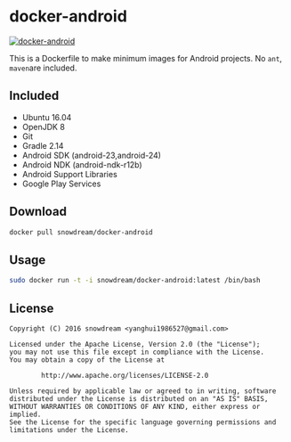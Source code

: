 # docker-android
[![docker-android](http://dockeri.co/image/snowdream/docker-android)](https://hub.docker.com/r/snowdream/docker-android/)

This is a Dockerfile to make minimum images for Android projects.
No `ant`, `maven`are included.

## Included
* Ubuntu 16.04
* OpenJDK 8
* Git
* Gradle 2.14
* Android SDK (android-23,android-24)
* Android NDK (android-ndk-r12b)
* Android Support Libraries
* Google Play Services

## Download
```bash
docker pull snowdream/docker-android
```

## Usage
```bash
sudo docker run -t -i snowdream/docker-android:latest /bin/bash
```

## License
```
Copyright (C) 2016 snowdream <yanghui1986527@gmail.com>

Licensed under the Apache License, Version 2.0 (the "License");
you may not use this file except in compliance with the License.
You may obtain a copy of the License at

        http://www.apache.org/licenses/LICENSE-2.0

Unless required by applicable law or agreed to in writing, software
distributed under the License is distributed on an "AS IS" BASIS,
WITHOUT WARRANTIES OR CONDITIONS OF ANY KIND, either express or implied.
See the License for the specific language governing permissions and
limitations under the License.
```
